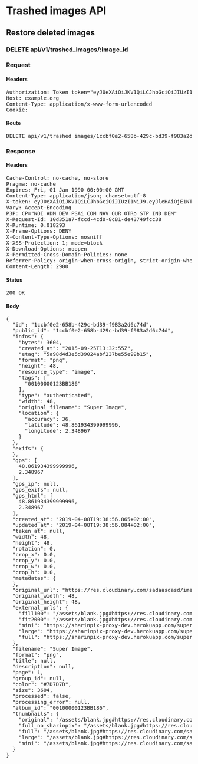 # Trashed images API

## Restore deleted images

### DELETE api/v1/trashed_images/:image_id
### Request

#### Headers

<pre>Authorization: Token token=&quot;eyJ0eXAiOiJKV1QiLCJhbGciOiJIUzI1NiJ9.eyJhYmlsaXRpZXMiOnsiMDAxMDAwMDAxMjNCQjE4NiI6eyJBY2Nlc3MiOnsidHJhc2giOnRydWV9fX0sImlzcyI6IjE4ZTg4MzdhLWNhMGYtNGM1OC04MWM0LTgyOTFhZTBiYzA4ZiJ9.ft1nIqG3uZz0DPF7zuO0nLIp7PjJsbMyUnDxNGD8pYI&quot;
Host: example.org
Content-Type: application/x-www-form-urlencoded
Cookie: </pre>

#### Route

<pre>DELETE api/v1/trashed_images/1ccbf0e2-658b-429c-bd39-f983a2d6c74d</pre>

### Response

#### Headers

<pre>Cache-Control: no-cache, no-store
Pragma: no-cache
Expires: Fri, 01 Jan 1990 00:00:00 GMT
Content-Type: application/json; charset=utf-8
X-token: eyJ0eXAiOiJKV1QiLCJhbGciOiJIUzI1NiJ9.eyJleHAiOjE1NTQ3NTk1MzYsImlhdCI6MTU1NDc0NTEzNiwiaXNzIjoiMThlODgzN2EtY2EwZi00YzU4LTgxYzQtODI5MWFlMGJjMDhmIiwiYWJpbGl0aWVzIjp7IjAwMTAwMDAwMTIzQkIxODYiOnsiQWNjZXNzIjp7InRyYXNoIjp0cnVlfX19fQ.e-qfPRI8iQnQ7QI3tyuGbK98iMJv0DxDKZlBtpufIvo
Vary: Accept-Encoding
P3P: CP=&quot;NOI ADM DEV PSAi COM NAV OUR OTRo STP IND DEM&quot;
X-Request-Id: 10d351a7-fccd-4cd0-8c81-de43749fcc38
X-Runtime: 0.018293
X-Frame-Options: DENY
X-Content-Type-Options: nosniff
X-XSS-Protection: 1; mode=block
X-Download-Options: noopen
X-Permitted-Cross-Domain-Policies: none
Referrer-Policy: origin-when-cross-origin, strict-origin-when-cross-origin
Content-Length: 2900</pre>

#### Status

<pre>200 OK</pre>

#### Body

<pre>{
  "id": "1ccbf0e2-658b-429c-bd39-f983a2d6c74d",
  "public_id": "1ccbf0e2-658b-429c-bd39-f983a2d6c74d",
  "infos": {
    "bytes": 3604,
    "created_at": "2015-09-25T13:32:55Z",
    "etag": "5a98d4d3e5d39024abf237be55e99b15",
    "format": "png",
    "height": 48,
    "resource_type": "image",
    "tags": [
      "00100000123BB186"
    ],
    "type": "authenticated",
    "width": 48,
    "original_filename": "Super Image",
    "location": {
      "accuracy": 36,
      "latitude": 48.861934399999996,
      "longitude": 2.348967
    }
  },
  "exifs": {
  },
  "gps": [
    48.861934399999996,
    2.348967
  ],
  "gps_ip": null,
  "gps_exifs": null,
  "gps_html": [
    48.861934399999996,
    2.348967
  ],
  "created_at": "2019-04-08T19:38:56.865+02:00",
  "updated_at": "2019-04-08T19:38:56.884+02:00",
  "taken_at": null,
  "width": 48,
  "height": 48,
  "rotation": 0,
  "crop_x": 0.0,
  "crop_y": 0.0,
  "crop_w": 0.0,
  "crop_h": 0.0,
  "metadatas": {
  },
  "original_url": "https://res.cloudinary.com/sadaasdasd/image/authenticated/s--IK4WUcnB--/fl_attachment/v123123/412a32c60f94.jpg",
  "original_width": 48,
  "original_height": 48,
  "external_urls": {
    "fill100": "/assets/blank.jpg#https://res.cloudinary.com/sadaasdasd/image/authenticated/s--r9HOA8vG--/c_fit,w_300/v123123/412a32c60f94.jpg",
    "fit2000": "/assets/blank.jpg#https://res.cloudinary.com/sadaasdasd/image/authenticated/s--oaVMA1gf--/c_fit,h_2000,w_2000/v123123/412a32c60f94.jpg",
    "mini": "https://sharinpix-proxy-dev.herokuapp.com/super-image.png?s=3a1eb77&url=localhost/images/1ccbf0e2-658b-429c-bd39-f983a2d6c74d/thumbnails/mini-3e229fec0ef.jpg",
    "large": "https://sharinpix-proxy-dev.herokuapp.com/super-image.png?s=d27f867&url=localhost/images/1ccbf0e2-658b-429c-bd39-f983a2d6c74d/thumbnails/thumbnail-123317e4ecf.jpg",
    "full": "https://sharinpix-proxy-dev.herokuapp.com/super-image.png?s=d8ab911&url=localhost/images/1ccbf0e2-658b-429c-bd39-f983a2d6c74d/thumbnails/full-c721bdfcb97.jpg"
  },
  "filename": "Super Image",
  "format": "png",
  "title": null,
  "description": null,
  "page": 1,
  "group_id": null,
  "color": "#7D7D7D",
  "size": 3604,
  "processed": false,
  "processing_error": null,
  "album_id": "00100000123BB186",
  "thumbnails": {
    "original": "/assets/blank.jpg#https://res.cloudinary.com/sadaasdasd/image/authenticated/s--s1p40uMH--/fl_attachment/dpr_auto,q_auto,f_auto/v123123/412a32c60f94.jpg",
    "full_no_sharinpix": "/assets/blank.jpg#https://res.cloudinary.com/sadaasdasd/image/authenticated/s--ZKkISjNl--/c_fit,h_1920,w_1920/fl_attachment/dpr_auto,q_auto,f_auto/v123123/412a32c60f94.jpg",
    "full": "/assets/blank.jpg#https://res.cloudinary.com/sadaasdasd/image/authenticated/s--ZKkISjNl--/c_fit,h_1920,w_1920/fl_attachment/dpr_auto,q_auto,f_auto/v123123/412a32c60f94.jpg",
    "large": "/assets/blank.jpg#https://res.cloudinary.com/sadaasdasd/image/authenticated/s--4EuU-oyr--/c_fit,h_1920,w_1920/c_fill,h_200,w_200/fl_attachment/dpr_auto,q_auto,f_auto/v123123/412a32c60f94.jpg",
    "mini": "/assets/blank.jpg#https://res.cloudinary.com/sadaasdasd/image/authenticated/s--wuYaaoXr--/c_fit,h_1920,w_1920/c_fill,h_100,w_100/fl_attachment/dpr_auto,q_auto,f_auto/v123123/412a32c60f94.jpg"
  }
}</pre>
